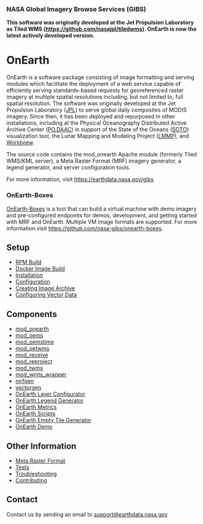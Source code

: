 ### NASA Global Imagery Browse Services (GIBS)

**This software was originally developed at the Jet Propulsion Laboratory as Tiled WMS (https://github.com/nasajpl/tiledwms).  OnEarth is now the latest actively developed version.**

# OnEarth

OnEarth is a software package consisting of image formatting and serving modules which facilitate the deployment of a web service capable of efficiently serving standards-based requests for georeferenced raster imagery at multiple spatial resolutions including, but not limited to, full spatial resolution.  The software was originally developed at the Jet Propulsion Laboratory ([JPL](http://www.jpl.nasa.gov/)) to serve global daily composites of MODIS imagery.  Since then, it has been deployed and repurposed in other installations, including at the Physical Oceanography Distributed Active Archive Center ([PO.DAAC](http://podaac.jpl.nasa.gov/)) in support of the State of the Oceans ([SOTO](http://podaac-tools.jpl.nasa.gov/soto-2d/)) visualization tool, the Lunar Mapping and Modeling Project ([LMMP](http://pub.lmmp.nasa.gov/LMMPUI/LMMP_CLIENT/LMMP.html)), and [Worldview](https://earthdata.nasa.gov/labs/worldview/).

The source code contains the mod_onearth Apache module (formerly Tiled WMS/KML server), a Meta Raster Format (MRF) imagery generator, a legend generator, and server configuration tools.

For more information, visit https://earthdata.nasa.gov/gibs

### OnEarth-Boxes
[OnEarth-Boxes](https://github.com/nasa-gibs/onearth-boxes) is a tool that can build a virtual machine with demo imagery and pre-configured endpoints for demos, development, and getting started with MRF and OnEarth. Multiple VM image formats are supported. For more information visit https://github.com/nasa-gibs/onearth-boxes.

## Setup

* [RPM Build](doc/rpm_build.md)
* [Docker Image Build](doc/docker_image_build.md)
* [Installation](doc/installation.md)
* [Configuration](doc/configuration.md)
* [Creating Image Archive](doc/archive.md)
* [Configuring Vector Data](doc/config_vectors.md)

## Components

* [mod_onearth](src/modules/mod_onearth/README.md)
* [mod_oems](src/modules/mod_oems/README.md)
* [mod_oemstime](src/modules/mod_oemstime/README.md)
* [mod_oetwms](src/modules/mod_oetwms/README.md)
* [mod_receive](src/modules/mod_receive/README.md)
* [mod_reproject](src/modules/mod_reproject/README.md)
* [mod_twms](src/modules/mod_twms/README.md)
* [mod_wmts_wrapper](src/modules/mod_wmts_wrapper/README.md)
* [mrfgen](src/mrfgen/README.md)
* [vectorgen](src/vectorgen/README.md)
* [OnEarth Layer Configurator](src/layer_config/README.md)
* [OnEarth Legend Generator](src/generate_legend/README.md)
* [OnEarth Metrics](src/onearth_logs/README.md)
* [OnEarth Scripts](src/scripts/README.md)
* [OnEarth Empty Tile Generator](src/empty_tile/README.md)
* [OnEarth Demo](src/demo/README.md)


## Other Information

* [Meta Raster Format](https://github.com/nasa-gibs/mrf/blob/master/README.md)
* [Tests](src/test/README.md)
* [Troubleshooting](doc/troubleshooting.md)
* [Contributing](CONTRIBUTING.md)

## Contact

Contact us by sending an email to
[support@earthdata.nasa.gov](mailto:support@earthdata.nasa.gov)
